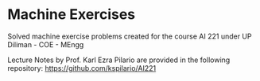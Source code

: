 # Machine Exercises
Solved machine exercise problems created for the course AI 221 under UP Diliman - COE - MEngg

Lecture Notes by Prof. Karl Ezra Pilario are provided in the following repository:
https://github.com/kspilario/AI221
